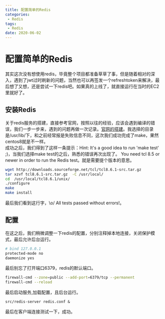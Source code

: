 ```yaml
---
title: 配置简单的Redis
categories: 
 - Redis
tags:
 - Redis
date: 2020-06-02
---
```



# 配置简单的Redis
其实这次没有想使用redis，毕竟整个项目都准备草草了事，但是随着相对的深入，遇到了jwt过时刷新的问题，当然也可以再签发一个refreshtoken来解决，最后想了又想，还是尝试一下redis吧。如果真的上线了，就直接运行在当时的EC2里就好了。  
## 安装Redis
关于redis服务的搭建，直接参考官网，按照以往的经验，应该会遇到编译的错误，我们一步一步来，遇到的问题再做一次记录。[官网的搭建](https://redis.io/download)。我选择的目录是/usr/lib/下，和之前经常报是失败信息不同，这次我们成功完成了make，果然centos8就是不一样。  
成功之后，我们得到了这样一条提示：Hint: It's a good idea to run 'make test' ;)，当我们选择make test的之后，熟悉的错误再次出现了。
You need tcl 8.5 or newer in order to run the Redis test。就是需要提个版本的意思。

```sh 
wget http://downloads.sourceforge.net/tcl/tcl8.6.1-src.tar.gz  
tar xzvf tcl8.6.1-src.tar.gz  -C /usr/local/  
cd  /usr/local/tcl8.6.1/unix/  
./configure  
make  
make install
```
最后我们看到这行字，\o/ All tests passed without errors!。  

## 配置
在这之后，我们稍微调整一下redis的配置，分别注释掉本地连接，关闭保护模式，最后允许后台运行。
```sh
# bind 127.0.0.1
protected-mode no
daemonize yes 
```
最后别忘了打开端口6379，redis的默认端口。
```sh 
firewall-cmd --zone=public --add-port=6379/tcp --permanent
firewall-cmd --reload
```
最后启动服务,加载配置，且后台运行。
```
src/redis-server redis.conf &
```
最后在客户端连接测试一下，成功。


